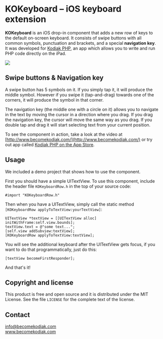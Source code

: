 KOKeyboard – iOS keyboard extension
===================================

**KOKeyboard** is an iOS drop-in component that adds a new row of keys to the default on-screen keyboard. It consists of swipe buttons with all common symbols, punctuation and brackets, and a special **navigation key**. It was developed for [Kodiak PHP](http://www.becomekodiak.com/), an app which allows you to write and run PHP code directly on the iPad.

<img src="http://i.imgur.com/sgghb.png">

Swipe buttons & Navigation key
-------------

A swipe button has 5 symbols on it. If you simply tap it, it will produce the middle symbol. However if you swipe it (tap-and-drag) towards one of the corners, it will produce the symbol in that corner.

The navigation key (the middle one with a circle on it) allows you to navigate in the text by moving the cursor in a direction where you drag. If you drag the navigation key, the cursor will move the same way as you drag. If you double tap and drag it will start selecting text from your current position.

To see the component in action, take a look at the video at [http://www.becomekodiak.com/](http://www.becomekodiak.com/) or try out app called [Kodiak PHP on the App Store](http://itunes.apple.com/us/app/kodiak-php/id542685332?ls=1&mt=8).

Usage
-----

We included a demo project that shows how to use the component.

First you should have a simple UITextView. To use this component, include the header file `KOKeyboardRow.h` in the top of your source code:

	#import "KOKeyboardRow.h"

Then when you have a UITextView, simply call the static method `[KOKeyboardRow applyToTextView:yourTextView]`:

	UITextView *textView = [[UITextView alloc] initWithFrame:self.view.bounds];
	textView.text = @"some text...";
	[self.view addSubview:textView];
	[KOKeyboardRow applyToTextView:textView];

You will see the additional keyboard after the UITextView gets focus, if you want to do that programmatically, just do this:

	[textView becomeFirstResponder];

And that's it!

Copyright and license
---------------------

This product is free and open source and it is distributed under the MIT License. See the file `LICENSE` for the complete text of the license.

Contact
-------

info@becomekodiak.com<br />
www.becomekodiak.com
